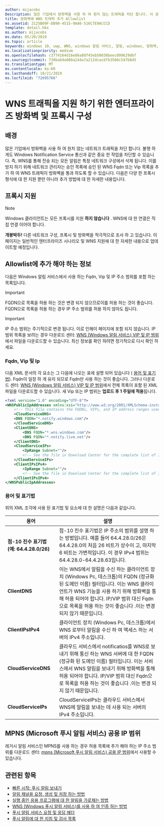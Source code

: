 ```yaml
---
author: mijacobs
Description: 많은 기업에서 방화벽을 사용 하 여 원치 않는 트래픽을 차단 합니다. 이 문서에서는 WNS 트래픽이 방화벽을 통과 하도록 허용 하는 방법을 설명 합니다.
title: 방화벽에 WNS 트래픽 추가 Allowlist
ms.assetid: 2125B09F-DB90-4515-9AA6-516C7E9ACCCD
template: detail.hbs
ms.author: mijacobs
ms.date: 05/20/2019
ms.topic: article
keywords: windows 10, uwp, WNS, windows 알림 서비스, 알림, windows, 방화벽, 문제 해결, IP, 트래픽, 엔터프라이즈, 네트워크, IPv4, VIP, FQDN, 공용 IP 주소
ms.localizationpriority: medium
ms.openlocfilehash: c3774164d16e86a88f45eb50030beec099629d6f
ms.sourcegitcommit: 738bab9a088a244a7a212dcac6fb3560c547b8d5
ms.translationtype: MT
ms.contentlocale: ko-KR
ms.lasthandoff: 10/21/2019
ms.locfileid: "72695766"
---
```

# <a name="enterprise-firewall-and-proxy-configurations-to-support-wns-traffic"></a>WNS 트래픽을 지원 하기 위한 엔터프라이즈 방화벽 및 프록시 구성

## <a name="background"></a>배경
많은 기업에서 방화벽을 사용 하 여 원치 않는 네트워크 트래픽을 차단 합니다. 불행 하 게도 Windows Notification Service 통신과 같은 중요 한 작업을 차단할 수 있습니다. 즉, WNS를 통해 전송 되는 모든 알림은 특정 네트워크 구성에서 삭제 됩니다. 이를 방지 하기 위해 네트워크 관리자는 승인 목록에 승인 된 WNS Fqdn 또는 Vip 목록을 추가 하 여 WNS 트래픽이 방화벽을 통과 하도록 할 수 있습니다. 다음은 다양 한 프록시 형식에 대 한 지원 뿐만 아니라 추가 방법에 대 한 자세한 내용입니다.

## <a name="proxy-support"></a>프록시 지원

> [!Note]
> Windows 클라이언트는 모든 프록시를 지원 **하지 않습니다** . WNS에 대 한 연결은 직접 연결 이어야 합니다.

**개봉박두!** 다른 네트워크 구성, 프록시 및 방화벽을 적극적으로 조사 하 고 있습니다. 이 페이지는 일반적인 엔터프라이즈 시나리오 및 WNS 지원에 대 한 자세한 내용으로 업데이트할 예정입니다.


## <a name="what-information-should-be-added-to-the-allowlist"></a>Allowlist에 추가 해야 하는 정보
다음은 Windows 알림 서비스에서 사용 하는 Fqdn, Vip 및 IP 주소 범위를 포함 하는 목록입니다. 

> [!IMPORTANT]
> FQDN으로 목록을 허용 하는 것은 변경 되지 않으므로이를 허용 하는 것이 좋습니다. FQDN으로 목록을 허용 하는 경우 IP 주소 범위를 허용 하지 않아도 됩니다.

> [!IMPORTANT]
> IP 주소 범위는 주기적으로 변경 됩니다. 이로 인해이 페이지에 포함 되지 않습니다. IP 범위 목록을 보려는 경우 다운로드 센터: [WNS (Windows 알림 서비스) VIP 및 IP 범위](https://www.microsoft.com/download/details.aspx?id=44238)에서 파일을 다운로드할 수 있습니다. 최신 정보를 확인 하려면 정기적으로 다시 확인 하세요. 


### <a name="fqdns-vips-and-ips"></a>Fqdn, Vip 및 Ip
다음 XML 문서의 각 요소는 그 다음에 나오는 표에 설명 되어 있습니다 ( [용어 및 표기법](#terms-and-notations)). Fqdn이 일정 하 게 유지 되므로 Fqdn만 사용 하는 것이 좋습니다. 그러나 다운로드 센터: [WNS (Windows 알림 서비스) VIP 및 IP 범위](https://www.microsoft.com/download/details.aspx?id=44238)에서 전체 목록이 포함 된 XML 파일을 다운로드할 수 있습니다. 새 Vip 또는 IP 범위는 **업로드 후 1 주일에 적용**됩니다.

```XML
<?xml version="1.0" encoding="UTF-8"?>
<WNSPublicIpAddresses xmlns:xsi="http://www.w3.org/2001/XMLSchema-instance" xmlns:xsd="http://www.w3.org/2001/XMLSchema">
    <!-- This file contains the FQDNs, VIPs, and IP address ranges used by the Windows Notification Service. A new text file will be uploaded every time a new VIP or IP range is released in production.  Please copy the below information and perform the necessary changes on your site. Endpoints in CloudService nodes are used for cloud services to send notifications to WNS. Endpoints in Client nodes are used by devices to receive notifications from WNS. --> 
    <CloudServiceDNS>
    <DNS FQDN="*.notify.windows.com"/>
    </CloudServiceDNS>
    <ClientDNS>
        <DNS FQDN="*.wns.windows.com"/>
        <DNS FQDN="*.notify.live.net"/>
    </ClientDNS>
    <CloudServiceIPs>
        <IpRange Subnet=""/>
        <!-- See the file in Download Center for the complete list of IP ranges -->
    </CloudServiceIPs>
    <ClientIPsIPv4>
        <IpRange Subnet=""/>
        <!-- See the file in Download Center for the complete list of IP ranges -->
    </ClientIPsIPv4>
</WNSPublicIpAddresses>

```

### <a name="terms-and-notations"></a>용어 및 표기법
위의 XML 조각에 사용 된 표기법 및 요소에 대 한 설명은 다음과 같습니다.

| 용어 | 설명 |
|---|---|
| **점-10 진수 표기법 (예: 64.4.28.0/26)** | 점-10 진수 표기법은 IP 주소의 범위를 설명 하는 방법입니다. 예를 들어 64.4.28.0/26은 64.4.28.0의 처음 26 비트가 상수이 고, 마지막 6 비트는 가변적입니다.  이 경우 IPv4 범위는 64.4.28.0-64.4.28.63입니다. |
| **ClientDNS** | 이는 WNS에서 알림을 수신 하는 클라이언트 장치 (Windows Pc, 데스크톱)의 FQDN (정규화 된 도메인 이름) 필터입니다. 이는 WNS 클라이언트가 WNS 기능을 사용 하기 위해 방화벽을 통해 허용 되어야 합니다.  IP/VIP 범위 대신 Fqdn으로 목록을 허용 하는 것이 좋습니다 .이는 변경 되지 않기 때문입니다. |
| **ClientIPsIPv4** | 클라이언트 장치 (Windows Pc, 데스크톱)에서 WNS 로부터 알림을 수신 하 여 액세스 하는 서버의 IPv4 주소입니다. |
| **CloudServiceDNS** | 클라우드 서비스에서 notificatios를 WNS로 보내기 위해 통신 하는 WNS 서버에 대 한 FQDN (정규화 된 도메인 이름) 필터입니다. 이는 서비스에서 WNS 알림을 보내기 위해 방화벽을 통해 허용 되어야 합니다.  IP/VIP 범위 대신 Fqdn으로 목록을 허용 하는 것이 좋습니다 .이는 변경 되지 않기 때문입니다.|
| **CloudServiceIPs** | CloudServiceIPs는 클라우드 서비스에서 WNS에 알림을 보내는 데 사용 되는 서버의 IPv4 주소입니다.  |


## <a name="microsoft-push-notifications-service-mpns-public-ip-ranges"></a>MPNS (Microsoft 푸시 알림 서비스) 공용 IP 범위
레거시 알림 서비스인 MPNS를 사용 하는 경우 허용 목록에 추가 해야 하는 IP 주소 범위를 다운로드 센터: [mpns (Microsoft 푸시 알림 서비스) 공용 IP 범위](https://www.microsoft.com/download/details.aspx?id=44535)에서 사용할 수 있습니다.


## <a name="related-topics"></a>관련된 항목

* [빠른 시작: 푸시 알림 보내기](https://docs.microsoft.com/previous-versions/windows/apps/hh868252(v=win.10))
* [알림 채널을 요청, 생성 및 저장 하는 방법](https://docs.microsoft.com/previous-versions/windows/apps/hh465412(v=win.10))
* [실행 중인 응용 프로그램에 대 한 알림을 가로채는 방법](https://docs.microsoft.com/previous-versions/windows/apps/jj709907(v=win.10))
* [WNS (Windows 푸시 알림 서비스)를 사용 하 여 인증 하는 방법](https://docs.microsoft.com/previous-versions/windows/apps/hh465407(v=win.10))
* [푸시 알림 서비스 요청 및 응답 헤더](https://docs.microsoft.com/previous-versions/windows/apps/hh465435(v=win.10))
* [푸시 알림에 대 한 지침 및 검사 목록](https://docs.microsoft.com/windows/uwp/controls-and-patterns/tiles-and-notifications-windows-push-notification-services--wns--overview)
 
